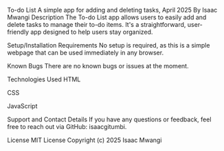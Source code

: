 To-do List A simple app for adding and deleting tasks, April 2025 By Isaac Mwangi Description The To-do List app allows users to easily add and delete tasks to manage their to-do items. It's a straightforward, user-friendly app designed to help users stay organized.

Setup/Installation Requirements No setup is required, as this is a simple webpage that can be used immediately in any browser.

Known Bugs There are no known bugs or issues at the moment.

Technologies Used HTML

CSS

JavaScript

Support and Contact Details If you have any questions or feedback, feel free to reach out via GitHub: isaacgitumbi.

License MIT License Copyright (c) 2025 Isaac Mwangi
